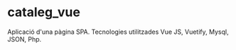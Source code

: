 # cataleg_vue
Aplicació d'una pàgina SPA. Tecnologies utilitzades Vue JS, Vuetify, Mysql, JSON, Php.
